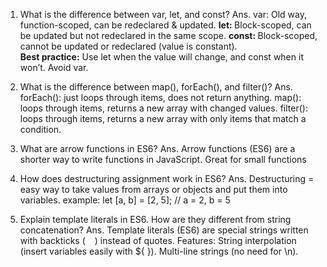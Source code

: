 1) What is the difference between var, let, and const?
   Ans. var: </b>Old way, function-scoped, can be redeclared & updated.
        <b>let: </b> Block-scoped, can be updated but not redeclared in the same scope.
       <b>const: </b>Block-scoped, cannot be updated or redeclared (value is constant).<br>
       <b>Best practice:</b> Use let when the value will change, and const when it won’t. Avoid var.
2) What is the difference between map(), forEach(), and filter()?
   Ans.
   forEach(): just loops through items, does not return anything.
   map(): loops through items, returns a new array with changed values.
   filter(): loops through items, returns a new array with only items that match a condition.
3) What are arrow functions in ES6?
   Ans.
   Arrow functions (ES6) are a shorter way to write functions in JavaScript.
   Great for small functions
   
4) How does destructuring assignment work in ES6?
   Ans.
   Destructuring = easy way to take values from arrays or objects and put them into variables.
   example:
   let [a, b] = [2, 5]; // a = 2, b = 5
5) Explain template literals in ES6. How are they different from string concatenation?
   Ans.
   Template literals (ES6) are special strings written with backticks ( ` ` ) instead of quotes.
   Features:
      String interpolation (insert variables easily with ${ }).
      Multi-line strings (no need for \n).
